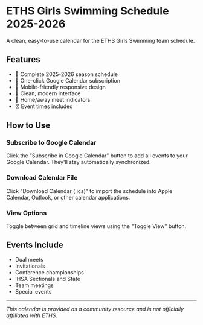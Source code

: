 # ETHS Girls Swimming Schedule 2025-2026

A clean, easy-to-use calendar for the ETHS Girls Swimming team schedule.

## Features

- 📅 Complete 2025-2026 season schedule
- 🔄 One-click Google Calendar subscription
- 📱 Mobile-friendly responsive design
- 🎨 Clean, modern interface
- 📍 Home/away meet indicators
- ⏰ Event times included

## How to Use

### Subscribe to Google Calendar
Click the "Subscribe in Google Calendar" button to add all events to your Google Calendar. They'll stay automatically synchronized.

### Download Calendar File
Click "Download Calendar (.ics)" to import the schedule into Apple Calendar, Outlook, or other calendar applications.

### View Options
Toggle between grid and timeline views using the "Toggle View" button.

## Events Include

- Dual meets
- Invitationals
- Conference championships
- IHSA Sectionals and State
- Team meetings
- Special events

---

*This calendar is provided as a community resource and is not officially affiliated with ETHS.*